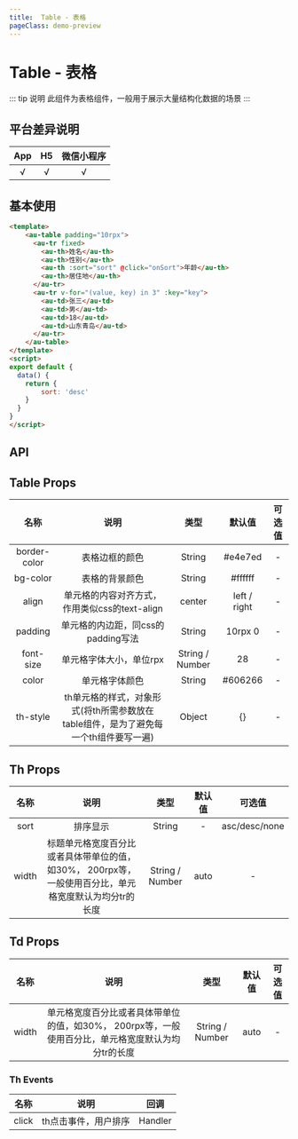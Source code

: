 ```yaml
---
title:  Table - 表格
pageClass: demo-preview
---
```


<demo-preview url="pages/components/table"/>

# Table - 表格

::: tip 说明
此组件为表格组件，一般用于展示大量结构化数据的场景
:::

## 平台差异说明
|  App  |  H5   | 微信小程序 |
| :---: | :---: | :--------: |
|   √   |   √   |     √      |

## 基本使用

```html
<template>
	<au-table padding="10rpx">
      <au-tr fixed>
        <au-th>姓名</au-th>
        <au-th>性别</au-th>
        <au-th :sort="sort" @click="onSort">年龄</au-th>
        <au-th>居住地</au-th>
      </au-tr>
      <au-tr v-for="(value, key) in 3" :key="key">
        <au-td>张三</au-td>
        <au-td>男</au-td>
        <au-td>18</au-td>
        <au-td>山东青岛</au-td>
      </au-tr>
    </au-table>
</template>
<script>
export default {
  data() {
    return {
	    sort: 'desc'
    }
  }
}
</script>
```

## API
## Table Props
| 名称 | 说明 | 类型 | 默认值 | 可选值 |
| :--: | :--: | :--: | :--: | :--: |
| border-color  |   表格边框的颜色   | String |   #e4e7ed    |   -    |
| bg-color |   表格的背景颜色   | String |   #ffffff    |   -    |
| align | 单元格的内容对齐方式，作用类似css的text-align | center |   	left / right    |   -    |
| padding |   单元格的内边距，同css的padding写法   | String |   10rpx 0    |   -    |
| font-size |   单元格字体大小，单位rpx   | String / Number |   28    |   -    |
| color |   单元格字体颜色   | String |   #606266    |   -    |
| th-style |   th单元格的样式，对象形式(将th所需参数放在table组件，是为了避免每一个th组件要写一遍)   | Object |   {}    |   -    |

## Th Props

| 名称 | 说明 | 类型 | 默认值 | 可选值 |
| :--: | :--: | :--: | :--: | :--: |
| sort | 排序显示| String |   -    |   asc/desc/none    | 
| width	| 标题单元格宽度百分比或者具体带单位的值，如30%， 200rpx等，一般使用百分比，单元格宽度默认为均分tr的长度	|String / Number|	auto|	-|

## Td Props
| 名称 | 说明 | 类型 | 默认值 | 可选值 |
| :--: | :--: | :--: | :--: | :--: |
| width	|单元格宽度百分比或者具体带单位的值，如30%， 200rpx等，一般使用百分比，单元格宽度默认为均分tr的长度	|String / Number|	auto|	-|

### Th Events
| 名称 | 说明 | 回调 |
| :--: | :--: | :--: |
| click | th点击事件，用户排序 | Handler |
